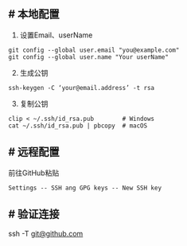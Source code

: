 ## \# **本地配置**

1. 设置Email、userName

```
git config --global user.email "you@example.com" 
git config --global user.name "Your userName"
```

2. 生成公钥

```
ssh-keygen -C ‘your@email.address’ -t rsa
```

3. 复制公钥

```
clip < ~/.ssh/id_rsa.pub	    # Windows
cat ~/.ssh/id_rsa.pub | pbcopy	# macOS
```

## \# **远程配置**

前往GitHub粘贴

```
Settings -- SSH ang GPG keys -- New SSH key
```

## \# **验证连接**

ssh -T git@github.com

